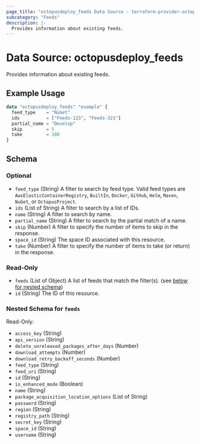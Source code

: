 ```yaml
---
page_title: "octopusdeploy_feeds Data Source - terraform-provider-octopusdeploy"
subcategory: "Feeds"
description: |-
  Provides information about existing feeds.
---
```


# Data Source: octopusdeploy_feeds

Provides information about existing feeds.

## Example Usage

```terraform
data "octopusdeploy_feeds" "example" {
  feed_type    = "NuGet"
  ids          = ["Feeds-123", "Feeds-321"]
  partial_name = "Develop"
  skip         = 5
  take         = 100
}
```

<!-- schema generated by tfplugindocs -->
## Schema

### Optional

- `feed_type` (String) A filter to search by feed type. Valid feed types are `AwsElasticContainerRegistry`, `BuiltIn`, `Docker`, `GitHub`, `Helm`, `Maven`, `NuGet`, or `OctopusProject`.
- `ids` (List of String) A filter to search by a list of IDs.
- `name` (String) A filter to search by name.
- `partial_name` (String) A filter to search by the partial match of a name.
- `skip` (Number) A filter to specify the number of items to skip in the response.
- `space_id` (String) The space ID associated with this resource.
- `take` (Number) A filter to specify the number of items to take (or return) in the response.

### Read-Only

- `feeds` (List of Object) A list of feeds that match the filter(s). (see [below for nested schema](#nestedatt--feeds))
- `id` (String) The ID of this resource.

<a id="nestedatt--feeds"></a>
### Nested Schema for `feeds`

Read-Only:

- `access_key` (String)
- `api_version` (String)
- `delete_unreleased_packages_after_days` (Number)
- `download_attempts` (Number)
- `download_retry_backoff_seconds` (Number)
- `feed_type` (String)
- `feed_uri` (String)
- `id` (String)
- `is_enhanced_mode` (Boolean)
- `name` (String)
- `package_acquisition_location_options` (List of String)
- `password` (String)
- `region` (String)
- `registry_path` (String)
- `secret_key` (String)
- `space_id` (String)
- `username` (String)